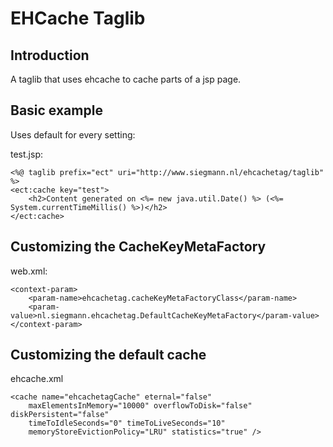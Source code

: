 # EHCache Taglib
## Introduction

A taglib that uses ehcache to cache parts of a jsp page.

## Basic example

Uses default for every setting:

test.jsp:

	<%@ taglib prefix="ect" uri="http://www.siegmann.nl/ehcachetag/taglib" %>
	<ect:cache key="test">
    	<h2>Content generated on <%= new java.util.Date() %> (<%= 		System.currentTimeMillis() %>)</h2>
	</ect:cache>

## Customizing the CacheKeyMetaFactory

web.xml:

	<context-param>
        <param-name>ehcachetag.cacheKeyMetaFactoryClass</param-name>
        <param-value>nl.siegmann.ehcachetag.DefaultCacheKeyMetaFactory</param-value>
    </context-param>

## Customizing the default cache

ehcache.xml

	<cache name="ehcachetagCache" eternal="false"
		maxElementsInMemory="10000" overflowToDisk="false" diskPersistent="false"
		timeToIdleSeconds="0" timeToLiveSeconds="10"
		memoryStoreEvictionPolicy="LRU" statistics="true" />

